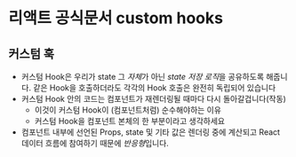 # 리액트 공식문서 custom hooks

## 커스텀 훅

- 커스텀 Hook은 우리가 state 그 *자체*가 아닌 *state 저장 로직*을 공유하도록 해줍니다.
  같은 Hook을 호출하더라도 각각의 Hook 호출은 완전히 독립되어 있습니다
- 커스텀 Hook 안의 코드는 컴포넌트가 재렌더링될 때마다 다시 돌아갈겁니다(작동)
  - 이것이 커스텀 Hook이 (컴포넌트처럼) 순수해야하는 이유
  - 커스텀 Hook을 컴포넌트 본체의 한 부분이라고 생각하세요
- 컴포넌트 내부에 선언된 Props, state 및 기타 값은 렌더링 중에 계산되고 React 데이터 흐름에 참여하기 때문에 *반응형*입니다.
